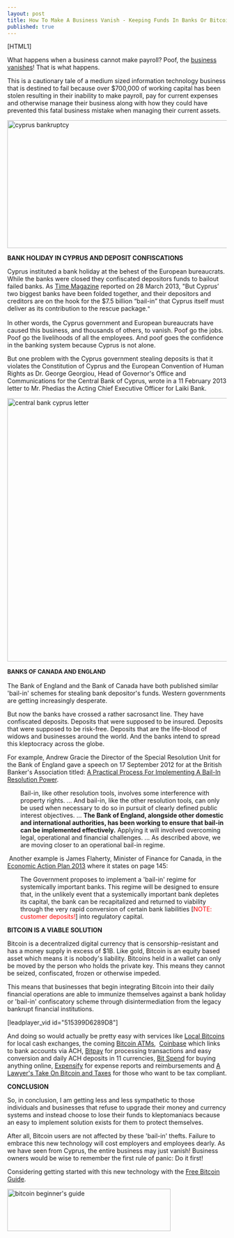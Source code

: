 ```yaml
---
layout: post
title: How To Make A Business Vanish - Keeping Funds In Banks Or Bitcoin
published: true
---
```

<p>[HTML1]</p>
<p>What happens when a business cannot make payroll? Poof, the <a title="business vanishes" href="http://www.howtovanish.com/2013/03/how-to-make-a-business-vanish-keeping-funds-in-banks-or-bitcoin" target="_blank">business vanishes</a>! That is what happens.</p>
<p>This is a cautionary tale of a medium sized information technology business that is destined to fail because over $700,000 of working capital has been stolen resulting in their inability to make payroll, pay for current expenses and otherwise manage their business along with how they could have prevented this fatal business mistake when managing their current assets.</p>
<p><img class="aligncenter" alt="cyprus bankruptcy" src="{{ site.baseurl }}/images/cyprus-bankruptcy.jpg" width="520" height="293" /></p>
<p><strong>BANK HOLIDAY IN CYPRUS AND DEPOSIT CONFISCATIONS</strong></p>
<p><strong></strong>Cyprus instituted a bank holiday at the behest of the European bureaucrats. While the banks were closed they confiscated depositors funds to bailout failed banks. As <a title="time magazine" href="http://business.time.com/2013/03/28/with-cyprus-bail-in-europe-bids-adieu-to-too-big-to-fail/" target="_blank">Time Magazine</a> reported on 28 March 2013, "But Cyprus’ two biggest banks have been folded together, and their depositors and creditors are on the hook for the $7.5 billion “bail-in” that Cyprus itself must deliver as its contribution to the rescue package.<span style="font-size: 13px; line-height: 19px;">"</span></p>
<p>In other words, the Cyprus government and European bureaucrats have caused this business, and thousands of others, to vanish. Poof go the jobs. Poof go the livelihoods of all the employees. And poof goes the confidence in the banking system because Cyprus is not alone.</p>
<p>But one problem with the Cyprus government stealing deposits is that it violates the Constitution of Cyprus and the European Convention of Human Rights as Dr. George Georgiou, Head of Governor's Office and Communications for the Central Bank of Cyprus, wrote in a 11 February 2013 letter to Mr. Phedias the Acting Chief Executive Officer for Laiki Bank.</p>
<p><img class="aligncenter" alt="central bank cyprus letter" src="{{ site.baseurl }}/images/central-bank-cyprus-letter.jpg" width="520" height="604" /></p>
<p><strong style="font-size: 13px; line-height: 19px;">BANKS OF CANADA AND ENGLAND</strong></p>
<p>The Bank of England and the Bank of Canada have both published similar 'bail-in' schemes for stealing bank depositor's funds. Western governments are getting increasingly desperate.</p>
<p>But now the banks have crossed a rather sacrosanct line. They have confiscated deposits. Deposits that were supposed to be insured. Deposits that were supposed to be risk-free. Deposits that are the life-blood of widows and businesses around the world. And the banks intend to spread this kleptocracy across the globe.</p>
<p>For example, Andrew Gracie the Director of the Special Resolution Unit for the Bank of England gave a speech on 17 September 2012 for at the British Banker's Association titled: <a title="bail-in resolution power" href="http://www.bankofengland.co.uk/publications/Documents/speeches/2012/speech600.pdf" target="_blank">A Practical Process For Implementing A Bail-In Resolution Power</a>.</p>
<p style="padding-left: 30px;">Bail-in, like other resolution tools, involves some interference with property rights. ... And bail-in, like the other resolution tools, can only be used when necessary to do so in pursuit of clearly defined public interest objectives. ... <strong>The Bank of England, alongside other domestic and international authorities, has been working to ensure that bail-in can be implemented effectively.</strong> Applying it will involved overcoming legal, operational and financial challenges. ... As described above, we are moving closer to an operational bail-in regime.</p>
<p> Another example is James Flaherty, Minister of Finance for Canada, in the <a title="canada economic action plan 2013" href="http://www.budget.gc.ca/2013/doc/plan/budget2013-eng.pdf" target="_blank">Economic Action Plan 2013</a> where it states on page 145:</p>
<p style="padding-left: 30px;">The Government proposes to implement a 'bail-in' regime for systemically important banks. This regime will be designed to ensure that, in the unlikely event that a systemically important bank depletes its capital, the bank can be recapitalized and returned to viability through the very rapid conversion of certain bank liabilities [<span style="color: #ff0000;">NOTE: customer deposits!</span>] into regulatory capital.</p>
<p><strong>BITCOIN IS A VIABLE SOLUTION</strong></p>
<p>Bitcoin is a decentralized digital currency that is censorship-resistant and has a money supply in excess of $1B. Like gold, Bitcoin is an equity based asset which means it is nobody's liability. Bitcoins held in a wallet can only be moved by the person who holds the private key. This means they cannot be seized, confiscated, frozen or otherwise impeded.</p>
<p>This means that businesses that begin integrating Bitcoin into their daily financial operations are able to immunize themselves against a bank holiday or 'bail-in' confiscatory scheme through disintermediation from the legacy bankrupt financial institutions.</p>
<p>[leadplayer_vid id="515399D6289D8"]</p>
<p>And doing so would actually be pretty easy with services like <a title="local bitcoins" href="http://www.localbitcoins.com" target="_blank">Local Bitcoins</a> for local cash exchanges, the coming <a title="bitcoin atm" href="http://www.bitcoinatm.com" target="_blank">Bitcoin ATMs</a>,  <a title="coinbase" href="http://www.coinbase.com" target="_blank">Coinbase</a> which links to bank accounts via ACH, <a title="bitpay" href="http://www.bitpay.com" target="_blank">Bitpay</a> for processing transactions and easy conversion and daily ACH deposits in 11 currencies, <a title="bitspend" href="https://bitspend.net/" target="_blank">Bit Spend</a> for buying anything online, <a title="expensify" href="http://help.expensify.com/bitcoin" target="_blank">Expensify</a> for expense reports and reimbursements and <a title="a lawyer's take on bitcoin and taxes" href="http://www.howtovanish.com/alawyerstakeonbitcoinandtaxes" target="_blank">A Lawyer's Take On Bitcoin and Taxes</a> for those who want to be tax compliant.</p>
<p><strong>CONCLUSION</strong></p>
<p>So, in conclusion, I am getting less and less sympathetic to those individuals and businesses that refuse to upgrade their money and currency systems and instead choose to lose their funds to kleptomaniacs because an easy to implement solution exists for them to protect themselves.</p>
<p>After all, Bitcoin users are not affected by these 'bail-in' thefts. Failure to embrace this new technology will cost employers and employees dearly. As we have seen from Cyprus, the entire business may just vanish! Business owners would be wise to remember the first rule of panic: Do it first!</p>
<p>Considering getting started with this new technology with the <a title="free bitcoin guide" href="http://www.freebitcoinguide.com" target="_blank">Free Bitcoin Guide</a>.</p>
<p><a href="http://www.freebitcoinguide.com"><img class="aligncenter" alt="bitcoin beginner's guide" src="{{ site.baseurl }}/images/bitcoin-beginners-guide.jpg" width="375" height="97" /></a></p>
